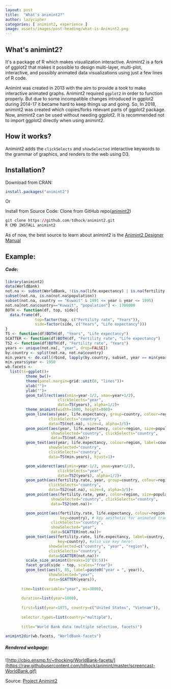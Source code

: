 ```yaml
---
layout: post
title:  "What's animint2?"
author: lazycipher
categories: [ animint2, experience ]
image: assets/images/post-heading/what-is-Animint2.png
---
```


## What's animint2?

It's a package of R which makes visualization interactive.
Animint2 is a fork of ggplot2 that makes it possible to design multi-layer, multi-plot, interactive, and possibly animated data visualizations using just a few lines of R code.

Animint was created in 2013 with the aim to provide a took to make interactive animated graphs. Animint2 required `ggplot2` in order to function properly. But due to some incompatible changes introduced in ggplot2 during 2014-17 it became hard to keep things up and going.
So, In 2018, animint2 was created which copies/forks relevant parts of ggplot2 package. Now, animint2 can be used without needing ggplot2.
It is recommended not to import ggplot2 directly when using animint2.

## How it works?

Animint2 adds the `clickSelects` and `showSelected` interactive keywords to the grammar of graphics, and renders to the web using D3.

## Installation?

Download from CRAN:
```R
install.packages("animint2")
```
Or

Install from Source Code:
Clone from GitHub repo([animint2](https://github.com/tdhock/animint2))
```R
git clone https://github.com/tdhock/animint2.git
R CMD INSTALL animint2
```
As of now, the best source to learn about animint2 is the [Animint2 Designer Manual](http://members.cbio.mines-paristech.fr/~thocking/animint2-manual/Ch00-preface.html)

## Example:
##### Code:
```R
library(animint2)
data(WorldBank)
not.na <- subset(WorldBank, !(is.na(life.expectancy) | is.na(fertility.rate)))
subset(not.na, is.na(not.na$population))
subset(not.na, country == "Kuwait" & 1991 <= year & year <= 1995)
not.na[not.na$country=="Kuwait", "population"] <- 1700000
BOTH <- function(df, top, side){
  data.frame(df,
             top=factor(top, c("Fertility rate", "Years")),
             side=factor(side, c("Years", "Life expectancy")))
}
TS <- function(df)BOTH(df, "Years", "Life expectancy")
SCATTER <- function(df)BOTH(df, "Fertility rate", "Life expectancy")
TS2 <- function(df)BOTH(df, "Fertility rate", "Years")
years <- unique(not.na[, "year", drop=FALSE])
by.country <- split(not.na, not.na$country)
min.years <- do.call(rbind, lapply(by.country, subset, year == min(year)))
min.years$year <- 1958
wb.facets <-
  list(ts=ggplot()+
         theme_bw()+
         theme(panel.margin=grid::unit(0, "lines"))+
         xlab("")+
         ylab("")+
         geom_tallrect(aes(xmin=year-1/2, xmax=year+1/2),
                       clickSelects="year",
                       data=TS(years), alpha=1/2)+
         theme_animint(width=1000, height=800)+
         geom_line(aes(year, life.expectancy, group=country, colour=region),
                   clickSelects="country",
                   data=TS(not.na), size=4, alpha=3/5)+
         geom_point(aes(year, life.expectancy, color=region, size=population),
                    showSelected="country", clickSelects="country",
                    data=TS(not.na))+
         geom_text(aes(year, life.expectancy, colour=region, label=country),
                   showSelected="country",
                   clickSelects="country",
                   data=TS(min.years), hjust=1)+

         geom_widerect(aes(ymin=year-1/2, ymax=year+1/2),
                       clickSelects="year",
                       data=TS2(years), alpha=1/2)+
         geom_path(aes(fertility.rate, year, group=country, colour=region),
                   clickSelects="country",
                   data=TS2(not.na), size=4, alpha=3/5)+
         geom_point(aes(fertility.rate, year, color=region, size=population),
                    showSelected="country", clickSelects="country",
                    data=TS2(not.na))+

         geom_point(aes(fertility.rate, life.expectancy, colour=region, size=population,
                        key=country), # key aesthetic for animated transitions!
                    clickSelects="country",
                    showSelected="year",
                    data=SCATTER(not.na))+
         geom_text(aes(fertility.rate, life.expectancy, label=country,
                       key=country), #also use key here!
                   showSelected=c("country", "year", "region"),
                   clickSelects="country",
                   data=SCATTER(not.na))+
         scale_size_animint(breaks=10^(9:5))+
         facet_grid(side ~ top, scales="free")+
         geom_text(aes(5, 85, label=paste0("year = ", year)),
                   showSelected="year",
                   data=SCATTER(years)),
       
       time=list(variable="year", ms=3000),
       
       duration=list(year=1000),
       
       first=list(year=1975, country=c("United States", "Vietnam")),
       
       selector.types=list(country="multiple"),
       
       title="World Bank data (multiple selection, facets)")

animint2dir(wb.facets, "WorldBank-facets")
```
##### Rendered webpage:
![http://cbio.ensmp.fr/~thocking/WorldBank-facets/](https://raw.githubusercontent.com/tdhock/animint/master/screencast-WorldBank.gif)

Source: [Project Animint2](https://github.com/tdhock/animint2/blob/master/README.org)
